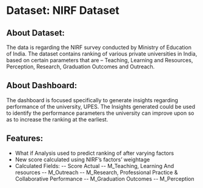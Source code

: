 # Dataset: NIRF Dataset
## About Dataset:
The data is regarding the NIRF survey conducted by Ministry of Education of India. The dataset contains ranking of various private universities in India, based on certain parameters that are – Teaching, Learning and Resources, Perception, Research, Graduation Outcomes and Outreach. 
## About Dashboard:
The dashboard is focused specifically to generate insights regarding performance of the university, UPES. The Insights generated could be used to identify the performance parameters the university can improve upon so as to increase the ranking at the earliest.
## Features:
-	What if Analysis used to predict ranking of after varying factors
-	New score calculated using NIRF’s factors’ weightage
-	Calculated Fields:
--	Score Actual
-- M_Teaching, Learning And resources
--	M_Outreach
-- M_Research, Professional Practice & Collaborative Performance 
--	M_Graduation Outcomes 
--	M_Perception
 
